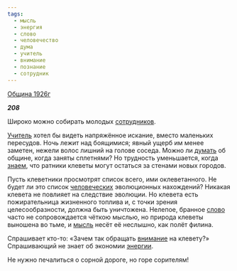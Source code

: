 ```yaml
---
tags:
  - мысль
  - энергия
  - слово
  - человечество
  - дума
  - учитель
  - внимание
  - познание
  - сотрудник
---
```

[Община 1926г](https://127.0.0.1:4002/agni/1926)

___208___

Широко можно собирать молодых [сотрудников](../../../tags/#сотрудник).   

[Учитель](../../../tags/#учитель) хотел бы видеть напряжённое искание, вместо маленьких пересудов. Ночь лежит над боящимися; явный ущерб им менее заметен, нежели волос лишний на голове соседа. Можно ли [думать](../../../tags/#дума) об общине, когда заняты сплетнями? Но трудность уменьшается, когда [знаем](../../../tags/#познание), что ратники клеветы могут остаться за стенами новых городов.   

Пусть клеветники просмотрят список всего, ими оклеветанного. Не будет ли это список [человеческих](../../../tags/#человечество) эволюционных нахождений? Никакая клевета не повлияет на следствие эволюции. Но клевета есть пожирательница жизненного топлива и, с точки зрения целесообразности, должна быть уничтожена. Нелепое, бранное [слово](../../../tags/#слово) часто не сопровождается чёткою мыслью, но природа клеветы выношена во тьме, и [мысль](../../../tags/#мысль) несёт её неслышно, как полёт филина.   

Спрашивает кто-то: «Зачем так обращать [внимание](../../../tags/#внимание) на клевету?» Спрашивающий не знает об экономии [энергии](../../../tags/#энергия).   

Не нужно печалиться о сорной дороге, но горе сорителям!   

